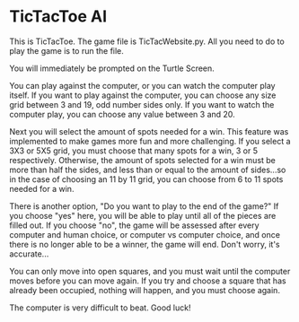 # TicTacToe AI
This is TicTacToe. 
The game file is TicTacWebsite.py.
All you need to do to play the game is to run the file.

You will immediately be prompted on the Turtle Screen.

You can play against the computer, or you can watch the computer play itself. If you want to play against the computer, you can choose any size grid between 3 and 19, odd number sides only. If you want to watch the computer play, you can choose any value between 3 and 20.

Next you will select the amount of spots needed for a win. This feature was implemented to make games more fun and more challenging. If you select a 3X3 or 5X5 grid, you must choose that many spots for a win, 3 or 5 respectively. Otherwise, the amount of spots selected for a win must be more than half the sides, and less than or equal to the amount of sides...so in the case of choosing an 11 by 11 grid, you can choose from 6 to 11 spots needed for a win.

There is another option, "Do you want to play to the end of the game?"
If you choose "yes" here, you will be able to play until all of the pieces are filled out.
If you choose "no", the game will be assessed after every computer and human choice, or computer vs computer choice, and once there is no longer able to be a winner, the game will end. Don't worry, it's accurate...

You can only move into open squares, and you must wait until the computer moves before you can move again. If you try and choose a square that has already been occupied, nothing will happen, and you must choose again. 

The computer is very difficult to beat. Good luck!